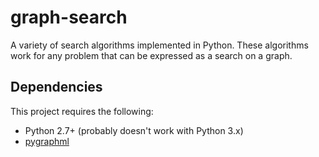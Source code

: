 # graph-search
A variety of search algorithms implemented in Python.  These algorithms work for any problem that can be expressed as a search on a graph.

## Dependencies
This project requires the following:
- Python 2.7+ (probably doesn't work with Python 3.x)
- [pygraphml](https://github.com/hadim/pygraphml)

